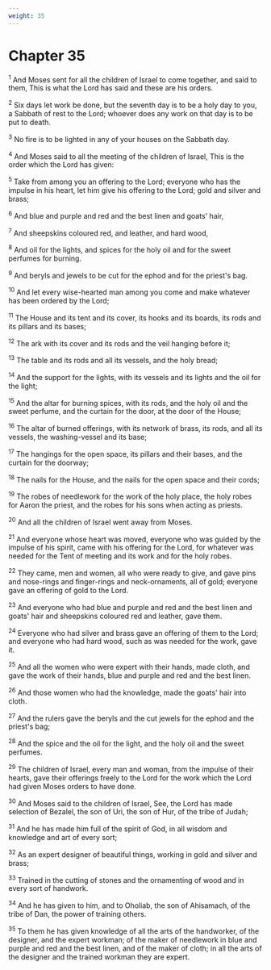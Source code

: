 ```yaml
---
weight: 35
---
```


# Chapter 35

<sup>1</sup> And Moses sent for all the children of Israel to come together, and said to them, This is what the Lord has said and these are his orders. 

<sup>2</sup> Six days let work be done, but the seventh day is to be a holy day to you, a Sabbath of rest to the Lord; whoever does any work on that day is to be put to death. 

<sup>3</sup> No fire is to be lighted in any of your houses on the Sabbath day. 

<sup>4</sup> And Moses said to all the meeting of the children of Israel, This is the order which the Lord has given: 

<sup>5</sup> Take from among you an offering to the Lord; everyone who has the impulse in his heart, let him give his offering to the Lord; gold and silver and brass; 

<sup>6</sup> And blue and purple and red and the best linen and goats' hair, 

<sup>7</sup> And sheepskins coloured red, and leather, and hard wood, 

<sup>8</sup> And oil for the lights, and spices for the holy oil and for the sweet perfumes for burning. 

<sup>9</sup> And beryls and jewels to be cut for the ephod and for the priest's bag. 

<sup>10</sup> And let every wise-hearted man among you come and make whatever has been ordered by the Lord; 

<sup>11</sup> The House and its tent and its cover, its hooks and its boards, its rods and its pillars and its bases; 

<sup>12</sup> The ark with its cover and its rods and the veil hanging before it; 

<sup>13</sup> The table and its rods and all its vessels, and the holy bread; 

<sup>14</sup> And the support for the lights, with its vessels and its lights and the oil for the light; 

<sup>15</sup> And the altar for burning spices, with its rods, and the holy oil and the sweet perfume, and the curtain for the door, at the door of the House; 

<sup>16</sup> The altar of burned offerings, with its network of brass, its rods, and all its vessels, the washing-vessel and its base; 

<sup>17</sup> The hangings for the open space, its pillars and their bases, and the curtain for the doorway; 

<sup>18</sup> The nails for the House, and the nails for the open space and their cords; 

<sup>19</sup> The robes of needlework for the work of the holy place, the holy robes for Aaron the priest, and the robes for his sons when acting as priests. 

<sup>20</sup> And all the children of Israel went away from Moses. 

<sup>21</sup> And everyone whose heart was moved, everyone who was guided by the impulse of his spirit, came with his offering for the Lord, for whatever was needed for the Tent of meeting and its work and for the holy robes. 

<sup>22</sup> They came, men and women, all who were ready to give, and gave pins and nose-rings and finger-rings and neck-ornaments, all of gold; everyone gave an offering of gold to the Lord. 

<sup>23</sup> And everyone who had blue and purple and red and the best linen and goats' hair and sheepskins coloured red and leather, gave them. 

<sup>24</sup> Everyone who had silver and brass gave an offering of them to the Lord; and everyone who had hard wood, such as was needed for the work, gave it. 

<sup>25</sup> And all the women who were expert with their hands, made cloth, and gave the work of their hands, blue and purple and red and the best linen. 

<sup>26</sup> And those women who had the knowledge, made the goats' hair into cloth. 

<sup>27</sup> And the rulers gave the beryls and the cut jewels for the ephod and the priest's bag; 

<sup>28</sup> And the spice and the oil for the light, and the holy oil and the sweet perfumes. 

<sup>29</sup> The children of Israel, every man and woman, from the impulse of their hearts, gave their offerings freely to the Lord for the work which the Lord had given Moses orders to have done. 

<sup>30</sup> And Moses said to the children of Israel, See, the Lord has made selection of Bezalel, the son of Uri, the son of Hur, of the tribe of Judah; 

<sup>31</sup> And he has made him full of the spirit of God, in all wisdom and knowledge and art of every sort; 

<sup>32</sup> As an expert designer of beautiful things, working in gold and silver and brass; 

<sup>33</sup> Trained in the cutting of stones and the ornamenting of wood and in every sort of handwork. 

<sup>34</sup> And he has given to him, and to Oholiab, the son of Ahisamach, of the tribe of Dan, the power of training others. 

<sup>35</sup> To them he has given knowledge of all the arts of the handworker, of the designer, and the expert workman; of the maker of needlework in blue and purple and red and the best linen, and of the maker of cloth; in all the arts of the designer and the trained workman they are expert. 


